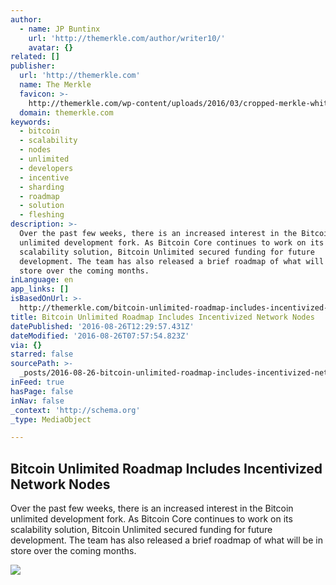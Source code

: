 ```yaml
---
author:
  - name: JP Buntinx
    url: 'http://themerkle.com/author/writer10/'
    avatar: {}
related: []
publisher:
  url: 'http://themerkle.com'
  name: The Merkle
  favicon: >-
    http://themerkle.com/wp-content/uploads/2016/03/cropped-merkle-white-1-192x192.png
  domain: themerkle.com
keywords:
  - bitcoin
  - scalability
  - nodes
  - unlimited
  - developers
  - incentive
  - sharding
  - roadmap
  - solution
  - fleshing
description: >-
  Over the past few weeks, there is an increased interest in the Bitcoin
  unlimited development fork. As Bitcoin Core continues to work on its
  scalability solution, Bitcoin Unlimited secured funding for future
  development. The team has also released a brief roadmap of what will be in
  store over the coming months.
inLanguage: en
app_links: []
isBasedOnUrl: >-
  http://themerkle.com/bitcoin-unlimited-roadmap-includes-incentivized-network-nodes/
title: Bitcoin Unlimited Roadmap Includes Incentivized Network Nodes
datePublished: '2016-08-26T12:29:57.431Z'
dateModified: '2016-08-26T07:57:54.823Z'
via: {}
starred: false
sourcePath: >-
  _posts/2016-08-26-bitcoin-unlimited-roadmap-includes-incentivized-network-node.md
inFeed: true
hasPage: false
inNav: false
_context: 'http://schema.org'
_type: MediaObject

---
```

<article style=""><h1>Bitcoin Unlimited Roadmap Includes Incentivized Network Nodes</h1><p>Over the past few weeks, there is an increased interest in the Bitcoin unlimited development fork. As Bitcoin Core continues to work on its scalability solution, Bitcoin Unlimited secured funding for future development. The team has also released a brief roadmap of what will be in store over the coming months.</p><img src="http://themerkle.com/wp-content/uploads/2016/08/shutterstock_390217189.jpg" /></article>
